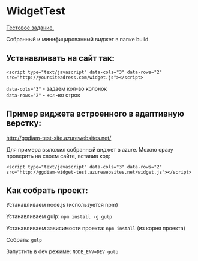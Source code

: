 # WidgetTest

[Тестовое задание.](https://github.com/ggdiam/WidgetTest/blob/master/spec/README.md)

Собранный и минифицированный виджет в папке build.

## Устанавливать на сайт так:
```
<script type="text/javascript" data-cols="3" data-rows="2" src="http://yoursiteadress.com/widget.js"></script>
```

```data-cols="3"``` - задаем кол-во колонок<br/>
```data-rows="2"``` - кол-во строк

## Пример виджета встроенного в адаптивную верстку:
http://ggdiam-test-site.azurewebsites.net/

Для примера выложил собранный виджет в azure.
Можно сразу проверить на своем сайте, вставив код:
```
<script type="text/javascript" data-cols="3" data-rows="2" src="http://ggdiam-widget-test.azurewebsites.net/widget.js"></script>
```

## Как собрать проект:

Устанавливаем node.js (используется npm)

Устанавливаем gulp: ```npm install -g gulp```

Устанавливаем зависимости проекта: ```npm install``` (из корня проекта)

Собрать: ```gulp```

Запустить в dev режиме: ```NODE_ENV=DEV gulp```
